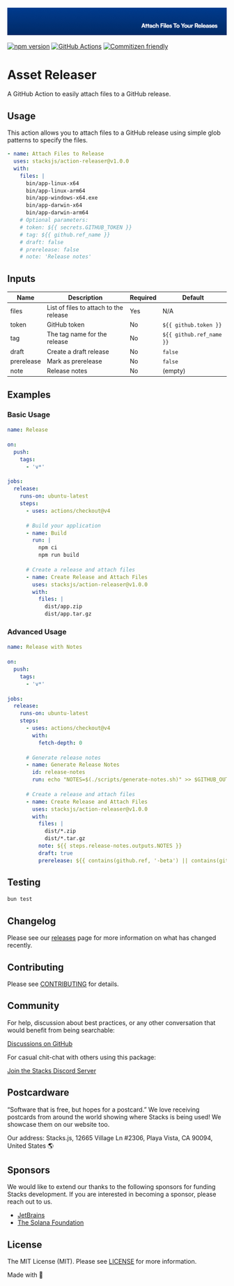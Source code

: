 <p align="center"><img src=".github/art/cover.jpg" alt="Social Card of this repo"></p>

[![npm version][npm-version-src]][npm-version-href]
[![GitHub Actions][github-actions-src]][github-actions-href]
[![Commitizen friendly](https://img.shields.io/badge/commitizen-friendly-brightgreen.svg)](http://commitizen.github.io/cz-cli/)
<!-- [![npm downloads][npm-downloads-src]][npm-downloads-href] -->
<!-- [![Codecov][codecov-src]][codecov-href] -->

# Asset Releaser

A GitHub Action to easily attach files to a GitHub release.

## Usage

This action allows you to attach files to a GitHub release using simple glob patterns to specify the files.

```yaml
- name: Attach Files to Release
  uses: stacksjs/action-releaser@v1.0.0
  with:
    files: |
      bin/app-linux-x64
      bin/app-linux-arm64
      bin/app-windows-x64.exe
      bin/app-darwin-x64
      bin/app-darwin-arm64
    # Optional parameters:
    # token: ${{ secrets.GITHUB_TOKEN }}
    # tag: ${{ github.ref_name }}
    # draft: false
    # prerelease: false
    # note: 'Release notes'
```

## Inputs

| Name       | Description                           | Required | Default              |
|------------|---------------------------------------|----------|----------------------|
| files      | List of files to attach to the release | Yes      | N/A                  |
| token      | GitHub token                          | No       | `${{ github.token }}` |
| tag        | The tag name for the release          | No       | `${{ github.ref_name }}` |
| draft      | Create a draft release                | No       | `false`               |
| prerelease | Mark as prerelease                    | No       | `false`               |
| note       | Release notes                         | No       | (empty)              |

## Examples

### Basic Usage

```yaml
name: Release

on:
  push:
    tags:
      - 'v*'

jobs:
  release:
    runs-on: ubuntu-latest
    steps:
      - uses: actions/checkout@v4

      # Build your application
      - name: Build
        run: |
          npm ci
          npm run build

      # Create a release and attach files
      - name: Create Release and Attach Files
        uses: stacksjs/action-releaser@v1.0.0
        with:
          files: |
            dist/app.zip
            dist/app.tar.gz
```

### Advanced Usage

```yaml
name: Release with Notes

on:
  push:
    tags:
      - 'v*'

jobs:
  release:
    runs-on: ubuntu-latest
    steps:
      - uses: actions/checkout@v4
        with:
          fetch-depth: 0

      # Generate release notes
      - name: Generate Release Notes
        id: release-notes
        run: echo "NOTES=$(./scripts/generate-notes.sh)" >> $GITHUB_OUTPUT

      # Create a release and attach files
      - name: Create Release and Attach Files
        uses: stacksjs/action-releaser@v1.0.0
        with:
          files: |
            dist/*.zip
            dist/*.tar.gz
          note: ${{ steps.release-notes.outputs.NOTES }}
          draft: true
          prerelease: ${{ contains(github.ref, '-beta') || contains(github.ref, '-alpha') }}
```

## Testing

```bash
bun test
```

## Changelog

Please see our [releases](https://github.com/stackjs/action-releaser/releases) page for more information on what has changed recently.

## Contributing

Please see [CONTRIBUTING](.github/CONTRIBUTING.md) for details.

## Community

For help, discussion about best practices, or any other conversation that would benefit from being searchable:

[Discussions on GitHub](https://github.com/stacksjs/action-releaser/discussions)

For casual chit-chat with others using this package:

[Join the Stacks Discord Server](https://discord.gg/stacksjs)

## Postcardware

“Software that is free, but hopes for a postcard.” We love receiving postcards from around the world showing where Stacks is being used! We showcase them on our website too.

Our address: Stacks.js, 12665 Village Ln #2306, Playa Vista, CA 90094, United States 🌎

## Sponsors

We would like to extend our thanks to the following sponsors for funding Stacks development. If you are interested in becoming a sponsor, please reach out to us.

- [JetBrains](https://www.jetbrains.com/)
- [The Solana Foundation](https://solana.com/)

## License

The MIT License (MIT). Please see [LICENSE](LICENSE.md) for more information.

Made with 💙

<!-- Badges -->
[npm-version-src]: https://img.shields.io/npm/v/action-releaser?style=flat-square
[npm-version-href]: https://npmjs.com/package/action-releaser
[github-actions-src]: https://img.shields.io/github/actions/workflow/status/stacksjs/action-releaser/ci.yml?style=flat-square&branch=main
[github-actions-href]: https://github.com/stacksjs/action-releaser/actions?query=workflow%3Aci

<!-- [codecov-src]: https://img.shields.io/codecov/c/gh/stacksjs/action-releaser/main?style=flat-square
[codecov-href]: https://codecov.io/gh/stacksjs/action-releaser -->
